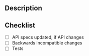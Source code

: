 ## Description

## Checklist

- [ ] API specs updated, if API changes
- [ ] Backwards incompatible changes
- [ ] Tests
